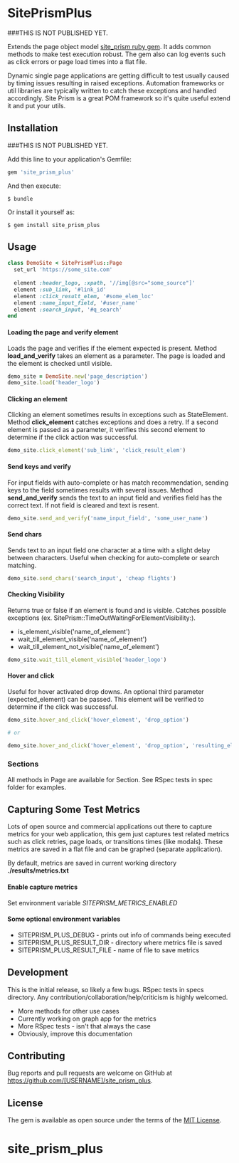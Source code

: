 # SitePrismPlus

###THIS IS NOT PUBLISHED YET.

Extends the page object model [site_prism ruby gem](https://github.com/natritmeyer/site_prism). It adds common methods to make test execution robust. The gem also can log events such as click errors or page load times into a flat file.

Dynamic single page applications are getting difficult to test usually caused by timing issues resulting in raised 
exceptions. Automation frameworks or util libraries are typically written to catch these exceptions and handled accordingly. Site Prism 
is a great POM framework so it's quite useful extend it and put your utils.

## Installation

###THIS IS NOT PUBLISHED YET.

Add this line to your application's Gemfile:

```ruby
gem 'site_prism_plus'
```

And then execute:

    $ bundle

Or install it yourself as:

    $ gem install site_prism_plus

## Usage

```ruby
class DemoSite < SitePrismPlus::Page
  set_url 'https://some_site.com'
  
  element :header_logo, :xpath, '//img[@src="some_source"]'
  element :sub_link, '#link_id'
  element :click_result_elem, '#some_elem_loc'
  element :name_input_field, '#user_name'
  element :search_input, '#q_search'
end
```

#### Loading the page and verify element
Loads the page and verifies if the element expected is present. Method __load_and_verify__ takes an element 
as a parameter. The page is loaded and the element is checked until visible.
```ruby
demo_site = DemoSite.new('page_description')
demo_site.load('header_logo')
```

#### Clicking an element
Clicking an element sometimes results in exceptions such as StateElement. Method __click_element__ catches 
exceptions and does a retry. If a second element is passed as a parameter, it verifies this second element 
to determine if the click action was successful.
```ruby
demo_site.click_element('sub_link', 'click_result_elem')
```

#### Send keys and verify
For input fields with auto-complete or has match recommendation, sending keys to the field sometimes results with several 
issues. Method __send_and_verify__ sends the text to an input field and verifies field has the correct text. If not
field is cleared and text is resent.
```ruby
demo_site.send_and_verify('name_input_field', 'some_user_name')
```

#### Send chars
Sends text to an input field one character at a time with a slight delay between characters. Useful when checking for 
auto-complete or search matching. 
```ruby
demo_site.send_chars('search_input', 'cheap flights')
```

#### Checking Visibility
Returns true or false if an element is found and is visible. Catches possible exceptions 
(ex. SitePrism::TimeOutWaitingForElementVisibility:).
* is_element_visible('name_of_element')
* wait_till_element_visible('name_of_element')
* wait_till_element_not_visible('name_of_element')
```ruby
demo_site.wait_till_element_visible('header_logo')
```

#### Hover and click
Useful for hover activated drop downs. An optional third parameter (expected_element) can be passed. This element will
be verified to determine if the click was successful.
```ruby
demo_site.hover_and_click('hover_element', 'drop_option')

# or
 
demo_site.hover_and_click('hover_element', 'drop_option', 'resulting_element')
```

### Sections
All methods in Page are available for Section. See RSpec tests in spec folder for examples.

## Capturing Some Test Metrics
Lots of open source and commercial applications out there to capture metrics for your web application, this gem 
just captures test related metrics such as click retries, page loads, or transitions times (like modals). These metrics are 
saved in a flat file and can be graphed (separate application).

By default, metrics are saved in current working directory __./results/metrics.txt__

#### Enable capture metrics
Set environment variable *_SITEPRISM_METRICS_ENABLED_*

#### Some optional environment variables
* SITEPRISM_PLUS_DEBUG - prints out info of commands being executed
* SITEPRISM_PLUS_RESULT_DIR - directory where metrics file is saved
* SITEPRISM_PLUS_RESULT_FILE - name of file to save metrics

## Development
This is the initial release, so likely a few bugs. RSpec tests in specs directory. Any contribution/collaboration/help/criticism
is highly welcomed.
* More methods for other use cases
* Currently working on graph app for the metrics 
* More RSpec tests - isn't that always the case
* Obviously, improve this documentation
## Contributing

Bug reports and pull requests are welcome on GitHub at https://github.com/[USERNAME]/site_prism_plus.

## License

The gem is available as open source under the terms of the [MIT License](https://opensource.org/licenses/MIT).
# site_prism_plus
